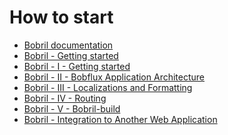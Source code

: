 [//]: <> (!!! ORDER OF ROWS IS REQUIRED !!!)
[//]: <> (menuLabel:'How to start')
[//]: <> (menuAnchor:'how-to-start')
[//]: <> (previous:'whyOwnFramework.md';next: 'examples.md')
# How to start
* [Bobril documentation](https://github.com/Bobris/Bobril/blob/master/src/bobril.md)
* [Bobril - Getting started](https://www.codeproject.com/Articles/1044425/Bobril-I-Getting-Started)
* [Bobril - I - Getting started](https://www.codeproject.com/Articles/1044425/Bobril-I-Getting-Started)
* [Bobril - II - Bobflux Application Architecture](https://www.codeproject.com/Articles/1055921/Bobril-II-Bobflux-application-architecture)
* [Bobril - III - Localizations and Formatting](https://www.codeproject.com/Articles/1058132/Bobril-III-Localizations-and-formatting)
* [Bobril - IV - Routing](https://www.codeproject.com/Articles/1058609/Bobril-IV-Routing)
* [Bobril - V - Bobril-build](https://www.codeproject.com/Articles/1167901/bobril-build)
* [Bobril - Integration to Another Web Application](https://www.codeproject.com/Articles/1184937/Bobril-Integration-to-Another-Web-Application)
